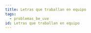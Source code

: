 ```yaml
---
title: Letras que traballan en equipo
tags:
  - problemas_be_uve
id: Letras que traballan en equipo
---
```


